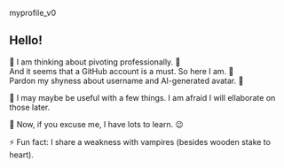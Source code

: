 myprofile_v0

## Hello!

🔭 I am thinking about pivoting professionally. 🤩  
And it seems that a GitHub account is a must. So here I am. 🙂  
Pardon my shyness about username and AI-generated avatar. 🥸
  
💬 I may maybe be useful with a few things. I am afraid I will ellaborate on those later.
  
🌱 Now, if you excuse me, I have lots to learn. 😉
  
  
  
  
  
  
⚡ Fun fact: I share a weakness with vampires (besides wooden stake to heart).
